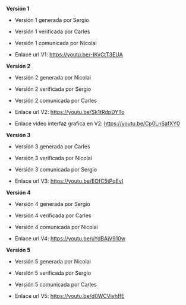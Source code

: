 **Versión 1**

- Versión 1 generada por Sergio 

- Versión 1 verificada por Carles 

- Versión 1 comunicada por Nicolai

- Enlace url V1: https://youtu.be/-IKvCtT3EUA


**Versión 2**

- Versión 2 generada por Nicolai

- Versión 2 verificada por Sergio

- Versión 2 comunicada por Carles

- Enlace url V2: https://youtu.be/Sk1tRdpDYTo

- Enlace video interfaz grafica en V2: https://youtu.be/Cp0LnSafXY0

**Versión 3**

- Versión 3 generada por Carles

- Versión 3 verificada por Nicolai

- Versión 3 comunicada por Sergio

- Enlace url V3: https://youtu.be/EOfC5tPqEvI

**Versión 4**

- Versión 4 generada por Sergio

- Versión 4 verificada por Carles

- Versión 4 comunicada por Nicolai

- Enlace url V4: https://youtu.be/uYdBAjV910w

**Versión 5**

- Versión 5 generada por Nicolai

- Versión 5 verificada por Sergio

- Versión 5 comunicada por Carles

- Enlace url V5: https://youtu.be/d0WCViyhffE
